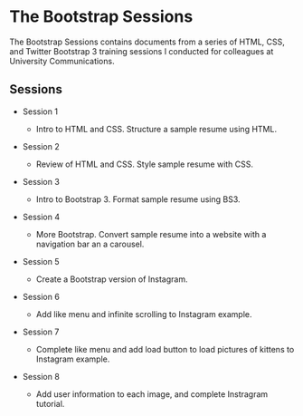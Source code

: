 # The Bootstrap Sessions

The Bootstrap Sessions contains documents from a series of HTML, CSS, and Twitter Bootstrap 3 training sessions I conducted for colleagues at University Communications.

## Sessions

- Session 1

  - Intro to HTML and CSS. Structure a sample resume using HTML.

- Session 2

  - Review of HTML and CSS. Style sample resume with CSS.
  
- Session 3

  - Intro to Bootstrap 3. Format sample resume using BS3.
  
- Session 4
  
  - More Bootstrap. Convert sample resume into a website with a navigation bar an a carousel.

- Session 5

	- Create a Bootstrap version of Instagram.

- Session 6

	- Add like menu and infinite scrolling to Instagram example.

- Session 7
	- Complete like menu and add load button to load pictures of kittens to Instagram example.

- Session 8
	- Add user information to each image, and complete Instragram tutorial.

